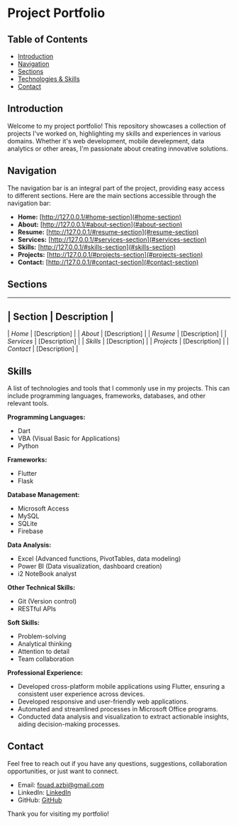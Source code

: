 # Project Portfolio

## Table of Contents

- [Introduction](#introduction)
- [Navigation](#navigation)
- [Sections](#sections)
- [Technologies & Skills](#Skills)
- [Contact](#Contact)

## Introduction

Welcome to my project portfolio! This repository showcases a collection of projects I've worked on, highlighting my skills and experiences in various domains. Whether it's web development, mobile develepment, data analytics or other areas, I'm passionate about creating innovative solutions.

## Navigation

The navigation bar is an integral part of the project, providing easy access to different sections. Here are the main sections accessible through the navigation bar:

- **Home:** [http://127.0.0.1/#home-section](#home-section)
- **About:** [http://127.0.0.1/#about-section](#about-section)
- **Resume:** [http://127.0.0.1/#resume-section](#resume-section)
- **Services:** [http://127.0.0.1/#services-section](#services-section)
- **Skills:** [http://127.0.0.1/#skills-section](#skills-section)
- **Projects:** [http://127.0.0.1/#projects-section](#projects-section)
- **Contact:** [http://127.0.0.1/#contact-section](#contact-section)

## Sections

------
| Section | Description |
------
 | *Home* | [Description] |
 | *About* | [Description] |
 | *Resume* | [Description] |
 | *Services* | [Description] |
 | *Skills* | [Description] |
 | *Projects* | [Description] |
 | *Contact* | [Description] |

## Skills

A list of technologies and tools that I commonly use in my projects. This can include programming languages, frameworks, databases, and other relevant tools.

**Programming Languages:**
- Dart
- VBA (Visual Basic for Applications)
- Python

**Frameworks:**
- Flutter
- Flask

**Database Management:**
- Microsoft Access
- MySQL
- SQLite
- Firebase

**Data Analysis:**
- Excel (Advanced functions, PivotTables, data modeling)
- Power BI (Data visualization, dashboard creation)
- i2 NoteBook analyst

**Other Technical Skills:**
- Git (Version control)
- RESTful APIs

**Soft Skills:**
- Problem-solving
- Analytical thinking
- Attention to detail
- Team collaboration

**Professional Experience:**
- Developed cross-platform mobile applications using Flutter, ensuring a consistent user experience across devices.
- Developed responsive and user-friendly web applications.
- Automated and streamlined processes in Microsoft Office programs.
- Conducted data analysis and visualization to extract actionable insights, aiding decision-making processes.

## Contact

Feel free to reach out if you have any questions, suggestions, collaboration opportunities, or just want to connect.

- Email: fouad.azbi@gmail.com
- LinkedIn: [LinkedIn](https://www.linkedin.com/in/fouad-el-azbi/)
- GitHub: [GitHub](https://github.com/FouadEAF)

Thank you for visiting my portfolio!

